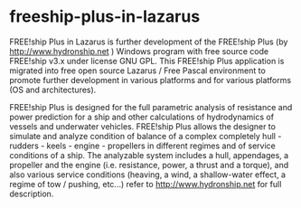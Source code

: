 # freeship-plus-in-lazarus
FREE!ship Plus in Lazarus is further development of the FREE!ship Plus (by http://www.hydronship.net ) 
Windows program with free source code FREE!ship v3.x under license GNU GPL. 
This FREE!ship Plus application is migrated into free open source Lazarus / Free Pascal environment 
to promote further development in various platforms and for various platforms (OS and architectures).

FREE!ship Plus is designed for the full parametric analysis of resistance and power prediction for 
a ship and other calculations of hydrodynamics of vessels and underwater vehicles. FREE!ship Plus 
allows the designer to simulate and analyze condition of balance of a complex completely hull - 
rudders - keels - engine - propellers in different regimes and of service conditions of a ship. 
The analyzable system includes a hull, appendages, a propeller and the engine (i.e. resistance, 
power, a thrust and a torque), and also various service conditions (heaving, a wind, a shallow-water 
effect, a regime of tow / pushing, etc...) refer to http://www.hydronship.net for full description.
